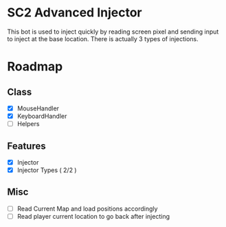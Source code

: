 # SC2 Advanced Injector

This bot is used to inject quickly by reading screen pixel and sending input to inject at the base location.
There is actually 3 types of injections.

# Roadmap

## Class

 * [x] MouseHandler
 * [x] KeyboardHandler
 * [ ] Helpers
 
## Features

 * [x] Injector 
 * [x] Injector Types ( 2/2 )

## Misc
 * [ ] Read Current Map and load positions accordingly
 * [ ] Read player current location to go back after injecting
